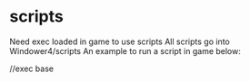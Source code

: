 # scripts
Need exec loaded in game to use scripts
All scripts go into Windower4/scripts
An example to run a script in game below:

//exec base
